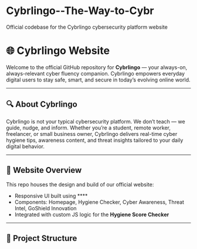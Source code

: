 # Cybrlingo--The-Way-to-Cybr
Official codebase for the Cybrlingo cybersecurity platform website

# 🌐 Cybrlingo Website

Welcome to the official GitHub repository for **Cybrlingo** — your always-on, always-relevant cyber fluency companion. Cybrlingo empowers everyday digital users to stay safe, smart, and secure in today’s evolving online world.

---

## 🔍 About Cybrlingo

Cybrlingo is not your typical cybersecurity platform. We don’t teach — we guide, nudge, and inform. Whether you’re a student, remote worker, freelancer, or small business owner, Cybrlingo delivers real-time cyber hygiene tips, awareness content, and threat insights tailored to your daily digital behavior.

---

## 🚀 Website Overview

This repo houses the design and build of our official website:
- Responsive UI built using **** 
- Components: Homepage, Hygiene Checker, Cyber Awareness, Threat Intel, GoShield Innovation
- Integrated with custom JS logic for the **Hygiene Score Checker**

---

## 📁 Project Structure

